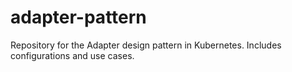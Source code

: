 # adapter-pattern

Repository for the Adapter design pattern in Kubernetes. Includes configurations and use cases.
